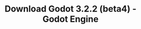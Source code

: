 ---
# Generated by /tools/generators/src/download_archive_generator !!! do not edit by hand !!!
title: 'Download Godot 3.2.2 (beta4) - Godot Engine'
type: 'download/archive'
name: '3.2.2'
flavor: 'beta4'
release_date: '2020-06-05T03:00:00-00:00'
release_notes: 'article/dev-snapshot-godot-3-2-2-beta-4/'
primaryPlatforms:
  - 'android.apk'
  - 'macos.universal'
  - 'windows.64'
  - 'linux_server.headless.64'
  - 'web'
  - 'templates'
links:
  android.apk:
    name: 'android.apk'
    title: 'Android'
    caption: 'Universal APK (ARM64 + ARMv7 + x86_64 + x86)'
    tags:
      - 'APK download'
      - 'ARM64/v7'
      - 'x86 (64 & 32 bit)'
    hosts:
      github_builds:
        regular: 'https://github.com/godotengine/godot-builds/releases/download/3.2.2-beta4/Godot_v3.2.2-beta4_android_editor.apk'
        mono: '#'
      github:
        regular: 'https://github.com/godotengine/godot/releases/download/3.2.2-beta4/Godot_v3.2.2-beta4_android_editor.apk'
        mono: '#'
  macos.universal:
    name: 'macos.universal'
    title: 'macOS'
    caption: 'Universal (x86_64 + Apple Silicon)'
    tags:
      - 'Intel/Apple Silicon'
      - '64 bit'
    hosts:
      github_builds:
        regular: 'https://github.com/godotengine/godot-builds/releases/download/3.2.2-beta4/Godot_v3.2.2-beta4_osx.universal.zip'
        mono: 'https://github.com/godotengine/godot-builds/releases/download/3.2.2-beta4/Godot_v3.2.2-beta4_mono_osx.universal.zip'
      github:
        regular: 'https://github.com/godotengine/godot/releases/download/3.2.2-beta4/Godot_v3.2.2-beta4_osx.universal.zip'
        mono: 'https://github.com/godotengine/godot/releases/download/3.2.2-beta4/Godot_v3.2.2-beta4_mono_osx.universal.zip'
  windows.64:
    name: 'windows.64'
    title: 'Windows'
    caption: 'Standard (x86_64)'
    tags:
      - '64 bit'
    hosts:
      github_builds:
        regular: 'https://github.com/godotengine/godot-builds/releases/download/3.2.2-beta4/Godot_v3.2.2-beta4_win64.exe.zip'
        mono: 'https://github.com/godotengine/godot-builds/releases/download/3.2.2-beta4/Godot_v3.2.2-beta4_mono_win64.zip'
      github:
        regular: 'https://github.com/godotengine/godot/releases/download/3.2.2-beta4/Godot_v3.2.2-beta4_win64.exe.zip'
        mono: 'https://github.com/godotengine/godot/releases/download/3.2.2-beta4/Godot_v3.2.2-beta4_mono_win64.zip'
  linux_server.headless.64:
    name: 'linux_server.headless.64'
    title: 'Linux Server'
    caption: 'Headless (x86_64)'
    tags:
      - '64 bit'
      - 'Headless'
    hosts:
      github_builds:
        regular: 'https://github.com/godotengine/godot-builds/releases/download/3.2.2-beta4/Godot_v3.2.2-beta4_linux_headless.64.zip'
        mono: 'https://github.com/godotengine/godot-builds/releases/download/3.2.2-beta4/Godot_v3.2.2-beta4_mono_linux_headless_64.zip'
      github:
        regular: 'https://github.com/godotengine/godot/releases/download/3.2.2-beta4/Godot_v3.2.2-beta4_linux_headless.64.zip'
        mono: 'https://github.com/godotengine/godot/releases/download/3.2.2-beta4/Godot_v3.2.2-beta4_mono_linux_headless_64.zip'
  web:
    name: 'web'
    title: 'Web editor'
    caption: ''
    tags:
      - 'Self-hosted'
      - 'Cross-platform'
    hosts:
      github_builds:
        regular: 'https://github.com/godotengine/godot-builds/releases/download/3.2.2-beta4/Godot_v3.2.2-beta4_web_editor.zip'
        mono: '#'
      github:
        regular: 'https://github.com/godotengine/godot/releases/download/3.2.2-beta4/Godot_v3.2.2-beta4_web_editor.zip'
        mono: '#'
  linux.64:
    name: 'linux.64'
    title: 'Linux'
    caption: 'Standard (x86_64)'
    tags:
      - '64 bit'
    hosts:
      github_builds:
        regular: 'https://github.com/godotengine/godot-builds/releases/download/3.2.2-beta4/Godot_v3.2.2-beta4_x11.64.zip'
        mono: 'https://github.com/godotengine/godot-builds/releases/download/3.2.2-beta4/Godot_v3.2.2-beta4_mono_x11_64.zip'
      github:
        regular: 'https://github.com/godotengine/godot/releases/download/3.2.2-beta4/Godot_v3.2.2-beta4_x11.64.zip'
        mono: 'https://github.com/godotengine/godot/releases/download/3.2.2-beta4/Godot_v3.2.2-beta4_mono_x11_64.zip'
  linux.32:
    name: 'linux.32'
    title: 'Linux'
    caption: 'Standard (x86)'
    tags:
      - '32 bit'
    hosts:
      github_builds:
        regular: 'https://github.com/godotengine/godot-builds/releases/download/3.2.2-beta4/Godot_v3.2.2-beta4_x11.32.zip'
        mono: 'https://github.com/godotengine/godot-builds/releases/download/3.2.2-beta4/Godot_v3.2.2-beta4_mono_x11_32.zip'
      github:
        regular: 'https://github.com/godotengine/godot/releases/download/3.2.2-beta4/Godot_v3.2.2-beta4_x11.32.zip'
        mono: 'https://github.com/godotengine/godot/releases/download/3.2.2-beta4/Godot_v3.2.2-beta4_mono_x11_32.zip'
  windows.32:
    name: 'windows.32'
    title: 'Windows'
    caption: 'Standard (x86)'
    tags:
      - '32 bit'
    hosts:
      github_builds:
        regular: 'https://github.com/godotengine/godot-builds/releases/download/3.2.2-beta4/Godot_v3.2.2-beta4_win32.exe.zip'
        mono: 'https://github.com/godotengine/godot-builds/releases/download/3.2.2-beta4/Godot_v3.2.2-beta4_mono_win32.zip'
      github:
        regular: 'https://github.com/godotengine/godot/releases/download/3.2.2-beta4/Godot_v3.2.2-beta4_win32.exe.zip'
        mono: 'https://github.com/godotengine/godot/releases/download/3.2.2-beta4/Godot_v3.2.2-beta4_mono_win32.zip'
  linux_server.64:
    name: 'linux_server.64'
    title: 'Linux Server'
    caption: 'Standard (x86_64)'
    tags:
      - '64 bit'
    hosts:
      github_builds:
        regular: 'https://github.com/godotengine/godot-builds/releases/download/3.2.2-beta4/Godot_v3.2.2-beta4_linux_server.64.zip'
        mono: 'https://github.com/godotengine/godot-builds/releases/download/3.2.2-beta4/Godot_v3.2.2-beta4_mono_linux_server_64.zip'
      github:
        regular: 'https://github.com/godotengine/godot/releases/download/3.2.2-beta4/Godot_v3.2.2-beta4_linux_server.64.zip'
        mono: 'https://github.com/godotengine/godot/releases/download/3.2.2-beta4/Godot_v3.2.2-beta4_mono_linux_server_64.zip'
  aar_library:
    name: 'aar_library'
    title: 'AAR library'
    caption: ''
    tags:
      - 'Android plugins'
      - 'Java'
      - 'Kotlin'
    hosts:
      github_builds:
        regular: 'https://github.com/godotengine/godot-builds/releases/download/3.2.2-beta4/godot-lib.3.2.2.beta4.release.aar'
        mono: 'https://github.com/godotengine/godot-builds/releases/download/3.2.2-beta4/godot-lib.3.2.2.beta4.mono.release.aar'
      github:
        regular: 'https://github.com/godotengine/godot/releases/download/3.2.2-beta4/godot-lib.3.2.2.beta4.release.aar'
        mono: 'https://github.com/godotengine/godot/releases/download/3.2.2-beta4/godot-lib.3.2.2.beta4.mono.release.aar'
  templates:
    name: 'templates'
    title: 'Export templates'
    caption: ''
    tags:
      - 'Used to export your games to all supported platforms'
    hosts:
      github_builds:
        regular: 'https://github.com/godotengine/godot-builds/releases/download/3.2.2-beta4/Godot_v3.2.2-beta4_export_templates.tpz'
        mono: 'https://github.com/godotengine/godot-builds/releases/download/3.2.2-beta4/Godot_v3.2.2-beta4_mono_export_templates.tpz'
      github:
        regular: 'https://github.com/godotengine/godot/releases/download/3.2.2-beta4/Godot_v3.2.2-beta4_export_templates.tpz'
        mono: 'https://github.com/godotengine/godot/releases/download/3.2.2-beta4/Godot_v3.2.2-beta4_mono_export_templates.tpz'
---